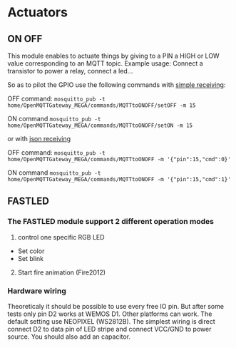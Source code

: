 # Actuators
## ON OFF
This module enables to actuate things by giving to a PIN a HIGH or LOW value corresponding to an MQTT topic.
Example usage: Connect a transistor to power a relay, connect a led...

So as to pilot the GPIO use the following commands with [simple receiving](../upload/pio.md#api):

OFF command:
`mosquitto_pub -t home/OpenMQTTGateway_MEGA/commands/MQTTtoONOFF/setOFF -m 15`

ON command
`mosquitto_pub -t home/OpenMQTTGateway_MEGA/commands/MQTTtoONOFF/setON -m 15`

or with [json receiving](../upload/pio.md#api)

OFF command:
`mosquitto_pub -t home/OpenMQTTGateway_MEGA/commands/MQTTtoONOFF -m '{"pin":15,"cmd":0}'`

ON command
`mosquitto_pub -t home/OpenMQTTGateway_MEGA/commands/MQTTtoONOFF -m '{"pin":15,"cmd":1}'`

## FASTLED
### The FASTLED module support 2 different operation modes
1. control one specific RGB LED
* Set color
* Set blink

2. Start fire animation (Fire2012)

### Hardware wiring
Theoreticaly it should be possible to use every free IO pin. But after some tests only pin D2 works at WEMOS D1. Other platforms can work.
The default setting use NEOPIXEL (WS2812B). The simplest wiring is direct connect D2 to data pin of LED stripe and connect VCC/GND to power source. You should also add an capacitor.






